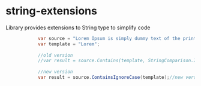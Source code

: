 # string-extensions

Library provides extensions to String type to simplify code

```csharp
            var source = "Lorem Ipsum is simply dummy text of the printing and typesetting industry. ";
            var template = "Lorem";
			
            //old version
            //var result = source.Contains(template, StringComparison.InvariantCultureIgnoreCase);
			
            //new version
            var result = source.ContainsIgnoreCase(template);//new version
```
